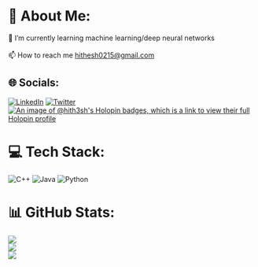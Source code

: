 # 💫 About Me:
🌱 I’m currently learning machine learning/deep neural networks<br><br>📫 How to reach me hithesh0215@gmail.com


## 🌐 Socials:
[![LinkedIn](https://img.shields.io/badge/LinkedIn-%230077B5.svg?logo=linkedin&logoColor=white)](https://linkedin.com/in/hitheshjayawardana) [![Twitter](https://img.shields.io/badge/Twitter-%231DA1F2.svg?logo=Twitter&logoColor=white)](https://twitter.com/Hithesh0215) 
[![An image of @hith3sh's Holopin badges, which is a link to view their full Holopin profile](https://holopin.me/hith3sh)](https://holopin.io/@hith3sh)



# 💻 Tech Stack:
![C++](https://img.shields.io/badge/c++-%2300599C.svg?style=flat-square&logo=c%2B%2B&logoColor=white) ![Java](https://img.shields.io/badge/java-%23ED8B00.svg?style=flat-square&logo=java&logoColor=white) ![Python](https://img.shields.io/badge/python-3670A0?style=flat-square&logo=python&logoColor=ffdd54) 
# 📊 GitHub Stats:
![](https://github-readme-stats.vercel.app/api?username=hith3sh&theme=dark&hide_border=false&include_all_commits=true&count_private=false)<br/>
![](https://github-readme-streak-stats.herokuapp.com/?user=hith3sh&theme=dark&hide_border=false)<br/>
![](https://github-readme-stats.vercel.app/api/top-langs/?username=hith3sh&theme=dark&hide_border=false&include_all_commits=true&count_private=false&layout=compact)

<!-- Proudly created with GPRM ( https://gprm.itsvg.in ) -->

